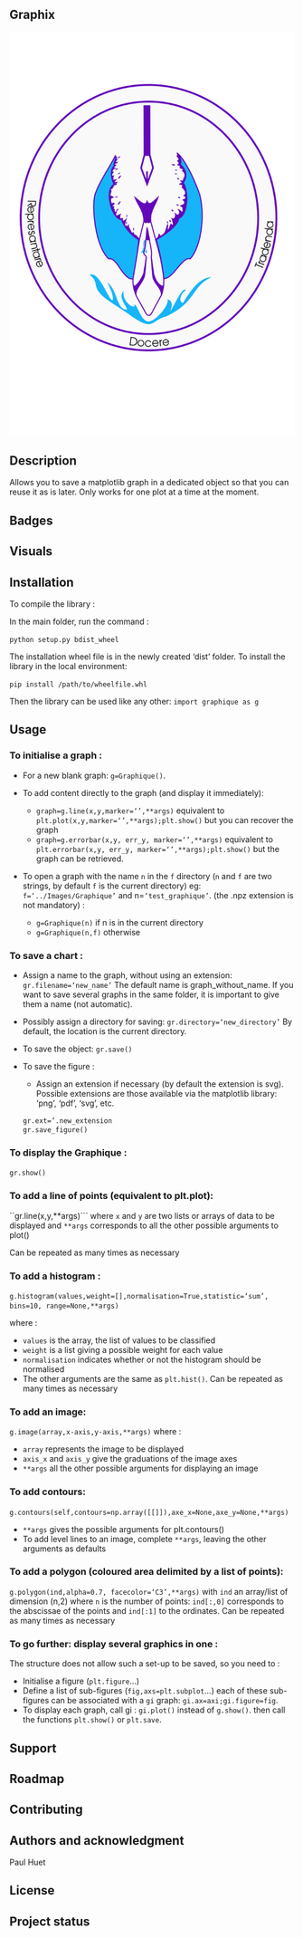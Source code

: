 ## Graphix
![Logo graphix](logo.png "Graphix")
## Description
Allows you to save a matplotlib graph in a dedicated object so that you can reuse it as is later.
Only works for one plot at a time at the moment.

## Badges

## Visuals

## Installation

To compile the library :

In the main folder, run the command :

`python setup.py bdist_wheel`

The installation wheel file is in the newly created ‘dist’ folder.
To install the library in the local environment:

`pip install /path/to/wheelfile.whl`

Then the library can be used like any other:
`import graphique as g`

## Usage

### To initialise a graph :

- For a new blank graph: `g=Graphique()`.

- To add content directly to the graph (and display it immediately):
	- `graph=g.line(x,y,marker=‘’,**args)` equivalent to `plt.plot(x,y,marker=‘’,**args);plt.show()` but you can recover the graph
	- `graph=g.errorbar(x,y, err_y, marker=‘’,**args)` equivalent to `plt.errorbar(x,y, err_y, marker=‘’,**args);plt.show()` but the graph can be retrieved.

- To open a graph with the name `n` in the `f` directory
(`n` and `f` are two strings, by default `f` is the current directory)
eg:
	`f=‘../Images/Graphique’` and n=`‘test_graphique’`.
(the .npz extension is not mandatory) :
	- `g=Graphique(n)` if n is in the current directory
	- `g=Graphique(n,f)` otherwise

### To save a chart :
- Assign a name to the graph, without using an extension:
	`gr.filename=‘new_name’`
	The default name is graph_without_name.
    If you want to save several graphs in the same folder, it is important to give them a name (not automatic).


- Possibly assign a directory for saving:
	`gr.directory=‘new_directory’` By default, the location is the current directory.

- To save the object:
	`gr.save()`
- To save the figure :
	- Assign an extension if necessary (by default the extension is svg). Possible extensions are those available via the matplotlib library: ‘png’, ‘pdf’, ‘svg’, etc.
	```
	gr.ext=’.new_extension
	gr.save_figure()
	```

### To display the Graphique :
```gr.show()```

### To add a line of points (equivalent to plt.plot):

``gr.line(x,y,**args)```
where `x` and `y` are two lists or arrays of data to be displayed and
`**args` corresponds to all the other possible arguments to plot()

Can be repeated as many times as necessary

### To add a histogram :

`g.histogram(values,weight=[],normalisation=True,statistic=‘sum’, bins=10, range=None,**args)` 

where :
- `values` is the array, the list of values to be classified
- `weight` is a list giving a possible weight for each value
- `normalisation` indicates whether or not the histogram should be normalised
- The other arguments are the same as `plt.hist()`.
Can be repeated as many times as necessary
	

### To add an image:

`g.image(array,x-axis,y-axis,**args)`
where :
- `array` represents the image to be displayed
- `axis_x` and `axis_y` give the graduations of the image axes
- `**args` all the other possible arguments for displaying an image



### To add contours:
`g.contours(self,contours=np.array([[]]),axe_x=None,axe_y=None,**args) `
- `**args` gives the possible arguments for plt.contours()
- To add level lines to an image, complete `**args`, leaving the other arguments as defaults



### To add a polygon (coloured area delimited by a list of points): 

`g.polygon(ind,alpha=0.7, facecolor=‘C3’,**args)`
with `ind` an array/list of dimension (n,2) where `n` is the number of points: `ind[:,0]` corresponds to the abscissae of the points and `ind[:1]` to the ordinates.
Can be repeated as many times as necessary

### To go further: display several graphics in one :

The structure does not allow such a set-up to be saved, so you need to :
- Initialise a figure (`plt.figure`...)
- Define a list of sub-figures (`fig,axs=plt.subplot`...)
each of these sub-figures can be associated with a `gi` graph:
	`gi.ax=axi;gi.figure=fig`.
- To display each graph, call gi :
`gi.plot()` instead of `g.show()`.
then call the functions `plt.show()` or `plt.save`.

## Support

## Roadmap

## Contributing

## Authors and acknowledgment
Paul Huet

## License


## Project status
